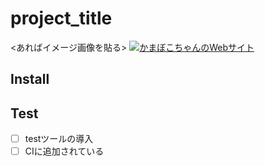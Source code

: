 # project_title
<あればイメージ画像を貼る>
[![かまぼこちゃんのWebサイト](https://user-images.githubusercontent.com/37325774/115950270-32cb1b80-a515-11eb-9e2e-fe8cfdbf4363.png)](https://kamabokochan.github.io/RepositoryTemplate/)

## Install

## Test
- [ ] testツールの導入
- [ ] CIに追加されている
